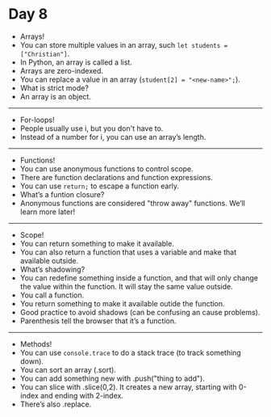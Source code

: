 # Day 8
- Arrays!
- You can store multiple values in an array, such `let students = ["Christian"]`.
- In Python, an array is called a list.
- Arrays are zero-indexed.
- You can replace a value in an array (`student[2] = "<new-name>";`).
- What is strict mode?
- An array is an object.
---
- For-loops!
- People usually use i, but you don't have to.
- Instead of a number for i, you can use an array’s length.
---
- Functions!
- You can use anonymous functions to control scope.
- There are function declarations and function expressions.
- You can use `return;` to escape a function early.
- What’s a funtion closure?
- Anonymous functions are considered "throw away" functions. We’ll learn more later!
---
- Scope!
- You can return something to make it available.
- You can also return a function that uses a variable and make that available outside.
- What’s shadowing?
- You can redefine something inside a function, and that will only change the value within the function. It will stay the same value outside.
- You call a function.
- You return something to make it available outide the function.
- Good practice to avoid shadows (can be confusing an cause problems).
- Parenthesis tell the browser that it’s a function.
---
- Methods!
- You can use `console.trace` to do a stack trace (to track something down).
- You can sort an array (.sort).
- You can add something new with .push("thing to add").
- You can slice with .slice(0,2). It creates a new array, starting with 0-index and ending with 2-index.
- There’s also .replace.